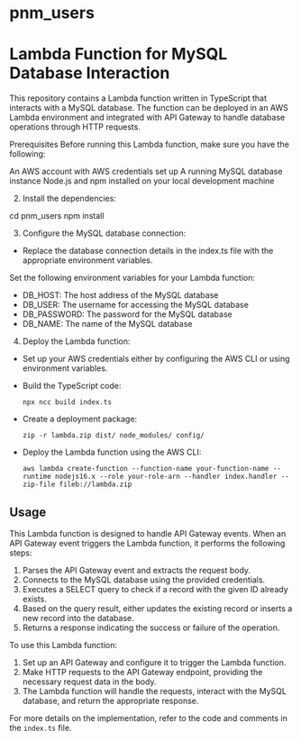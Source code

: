 # pnm_users

# Lambda Function for MySQL Database Interaction
This repository contains a Lambda function written in TypeScript that interacts with a MySQL database. The function can be deployed in an AWS Lambda environment and integrated with API Gateway to handle database operations through HTTP requests.

Prerequisites
Before running this Lambda function, make sure you have the following:

An AWS account with AWS credentials set up
A running MySQL database instance
Node.js and npm installed on your local development machine


2. Install the dependencies:

cd pnm_users
npm install


3. Configure the MySQL database connection:

- Replace the database connection details in the index.ts file with the appropriate environment variables.

Set the following environment variables for your Lambda function:

- DB_HOST: The host address of the MySQL database
- DB_USER: The username for accessing the MySQL database
- DB_PASSWORD: The password for the MySQL database
- DB_NAME: The name of the MySQL database

4. Deploy the Lambda function:

- Set up your AWS credentials either by configuring the AWS CLI or using environment variables.
- Build the TypeScript code:

  ```
  npx ncc build index.ts
  ```

- Create a deployment package:

  ```
  zip -r lambda.zip dist/ node_modules/ config/
  ```

- Deploy the Lambda function using the AWS CLI:

  ```
  aws lambda create-function --function-name your-function-name --runtime nodejs16.x --role your-role-arn --handler index.handler --zip-file fileb://lambda.zip
  ```

## Usage

This Lambda function is designed to handle API Gateway events. When an API Gateway event triggers the Lambda function, it performs the following steps:

1. Parses the API Gateway event and extracts the request body.
2. Connects to the MySQL database using the provided credentials.
3. Executes a SELECT query to check if a record with the given ID already exists.
4. Based on the query result, either updates the existing record or inserts a new record into the database.
5. Returns a response indicating the success or failure of the operation.

To use this Lambda function:

1. Set up an API Gateway and configure it to trigger the Lambda function.
2. Make HTTP requests to the API Gateway endpoint, providing the necessary request data in the body.
3. The Lambda function will handle the requests, interact with the MySQL database, and return the appropriate response.

For more details on the implementation, refer to the code and comments in the `index.ts` file.

